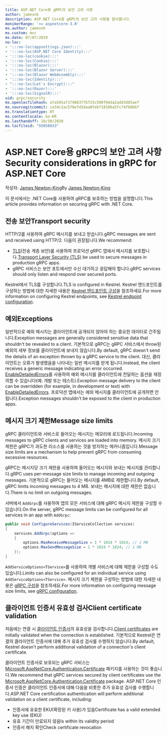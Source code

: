 ```yaml
---
title: ASP.NET Core용 gRPC의 보안 고려 사항
author: jamesnk
description: ASP.NET Core용 gRPC의 보안 고려 사항을 알아봅니다.
monikerRange: '>= aspnetcore-3.0'
ms.author: jamesnk
ms.custom: mvc
ms.date: 07/07/2019
no-loc:
- ':::no-loc(appsettings.json):::'
- ':::no-loc(ASP.NET Core Identity):::'
- ':::no-loc(cookie):::'
- ':::no-loc(Cookie):::'
- ':::no-loc(Blazor):::'
- ':::no-loc(Blazor Server):::'
- ':::no-loc(Blazor WebAssembly):::'
- ':::no-loc(Identity):::'
- ":::no-loc(Let's Encrypt):::"
- ':::no-loc(Razor):::'
- ':::no-loc(SignalR):::'
uid: grpc/security
ms.openlocfilehash: a7a595a71f988377bf25c500f04da2add3d85aef
ms.sourcegitcommit: ca34c1ac578e7d3daa0febf1810ba5fc74f60bbf
ms.translationtype: HT
ms.contentlocale: ko-KR
ms.lasthandoff: 10/30/2020
ms.locfileid: "93058833"
---
```

# <a name="security-considerations-in-grpc-for-aspnet-core"></a><span data-ttu-id="bd7a8-103">ASP.NET Core용 gRPC의 보안 고려 사항</span><span class="sxs-lookup"><span data-stu-id="bd7a8-103">Security considerations in gRPC for ASP.NET Core</span></span>

<span data-ttu-id="bd7a8-104">작성자: [James Newton-King](https://twitter.com/jamesnk)</span><span class="sxs-lookup"><span data-stu-id="bd7a8-104">By [James Newton-King](https://twitter.com/jamesnk)</span></span>

<span data-ttu-id="bd7a8-105">이 문서에서는 .NET Core를 사용하여 gRPC를 보호하는 방법을 설명합니다.</span><span class="sxs-lookup"><span data-stu-id="bd7a8-105">This article provides information on securing gRPC with .NET Core.</span></span>

## <a name="transport-security"></a><span data-ttu-id="bd7a8-106">전송 보안</span><span class="sxs-lookup"><span data-stu-id="bd7a8-106">Transport security</span></span>

<span data-ttu-id="bd7a8-107">HTTP/2를 사용하여 gRPC 메시지를 보내고 받습니다.</span><span class="sxs-lookup"><span data-stu-id="bd7a8-107">gRPC messages are sent and received using HTTP/2.</span></span> <span data-ttu-id="bd7a8-108">다음이 권장됩니다.</span><span class="sxs-lookup"><span data-stu-id="bd7a8-108">We recommend:</span></span>

* <span data-ttu-id="bd7a8-109">[TLS](https://tools.ietf.org/html/rfc5246)(전송 계층 보안)를 사용하여 프로덕션 gRPC 앱에서 메시지를 보호합니다.</span><span class="sxs-lookup"><span data-stu-id="bd7a8-109">[Transport Layer Security (TLS)](https://tools.ietf.org/html/rfc5246) be used to secure messages in production gRPC apps.</span></span>
* <span data-ttu-id="bd7a8-110">gRPC 서비스는 보안 포트에서만 수신 대기하고 응답해야 합니다.</span><span class="sxs-lookup"><span data-stu-id="bd7a8-110">gRPC services should only listen and respond over secured ports.</span></span>

<span data-ttu-id="bd7a8-111">Kestrel에서 TLS를 구성합니다.</span><span class="sxs-lookup"><span data-stu-id="bd7a8-111">TLS is configured in Kestrel.</span></span> <span data-ttu-id="bd7a8-112">Kestrel 엔드포인트를 구성하는 방법에 대한 자세한 내용은 [Kestrel 엔드포인트 구성](xref:fundamentals/servers/kestrel#endpoint-configuration)을 참조하세요.</span><span class="sxs-lookup"><span data-stu-id="bd7a8-112">For more information on configuring Kestrel endpoints, see [Kestrel endpoint configuration](xref:fundamentals/servers/kestrel#endpoint-configuration).</span></span>

## <a name="exceptions"></a><span data-ttu-id="bd7a8-113">예외</span><span class="sxs-lookup"><span data-stu-id="bd7a8-113">Exceptions</span></span>

<span data-ttu-id="bd7a8-114">일반적으로 예외 메시지는 클라이언트에 공개되지 않아야 하는 중요한 데이터로 간주됩니다.</span><span class="sxs-lookup"><span data-stu-id="bd7a8-114">Exception messages are generally considered sensitive data that shouldn't be revealed to a client.</span></span> <span data-ttu-id="bd7a8-115">기본적으로 gRPC는 gRPC 서비스에서 throw된 예외의 세부 정보를 클라이언트에 보내지 않습니다.</span><span class="sxs-lookup"><span data-stu-id="bd7a8-115">By default, gRPC doesn't send the details of an exception thrown by a gRPC service to the client.</span></span> <span data-ttu-id="bd7a8-116">대신, 클라이언트는 오류가 발생했음을 나타내는 일반 메시지를 받게 됩니다.</span><span class="sxs-lookup"><span data-stu-id="bd7a8-116">Instead, the client receives a generic message indicating an error occurred.</span></span> <span data-ttu-id="bd7a8-117">[EnableDetailedErrors](xref:grpc/configuration#configure-services-options)를 사용하여 예외 메시지를 클라이언트에 전달하는 옵션을 재정의할 수 있습니다(예: 개발 또는 테스트).</span><span class="sxs-lookup"><span data-stu-id="bd7a8-117">Exception message delivery to the client can be overridden (for example, in development or test) with [EnableDetailedErrors](xref:grpc/configuration#configure-services-options).</span></span> <span data-ttu-id="bd7a8-118">프로덕션 앱에서는 예외 메시지를 클라이언트에 공개하면 안 됩니다.</span><span class="sxs-lookup"><span data-stu-id="bd7a8-118">Exception messages shouldn't be exposed to the client in production apps.</span></span>

## <a name="message-size-limits"></a><span data-ttu-id="bd7a8-119">메시지 크기 제한</span><span class="sxs-lookup"><span data-stu-id="bd7a8-119">Message size limits</span></span>

<span data-ttu-id="bd7a8-120">gRPC 클라이언트와 서비스로 들어오는 메시지는 메모리에 로드됩니다.</span><span class="sxs-lookup"><span data-stu-id="bd7a8-120">Incoming messages to gRPC clients and services are loaded into memory.</span></span> <span data-ttu-id="bd7a8-121">메시지 크기 제한은 gRPC가 과도한 리소스를 사용하는 것을 방지하는 메커니즘입니다.</span><span class="sxs-lookup"><span data-stu-id="bd7a8-121">Message size limits are a mechanism to help prevent gRPC from consuming excessive resources.</span></span>

<span data-ttu-id="bd7a8-122">gRPC는 메시지당 크기 제한을 사용하여 들어오는 메시지와 보내는 메시지를 관리합니다.</span><span class="sxs-lookup"><span data-stu-id="bd7a8-122">gRPC uses per-message size limits to manage incoming and outgoing messages.</span></span> <span data-ttu-id="bd7a8-123">기본적으로 gRPC는 들어오는 메시지를 4MB로 제한합니다.</span><span class="sxs-lookup"><span data-stu-id="bd7a8-123">By default, gRPC limits incoming messages to 4 MB.</span></span> <span data-ttu-id="bd7a8-124">보내는 메시지에 대한 제한은 없습니다.</span><span class="sxs-lookup"><span data-stu-id="bd7a8-124">There is no limit on outgoing messages.</span></span>

<span data-ttu-id="bd7a8-125">서버에서 `AddGrpc`를 사용하여 앱의 모든 서비스에 대해 gRPC 메시지 제한을 구성할 수 있습니다.</span><span class="sxs-lookup"><span data-stu-id="bd7a8-125">On the server, gRPC message limits can be configured for all services in an app with `AddGrpc`:</span></span>

```csharp
public void ConfigureServices(IServiceCollection services)
{
    services.AddGrpc(options =>
    {
        options.MaxReceiveMessageSize = 1 * 1024 * 1024; // 1 MB
        options.MaxSendMessageSize = 1 * 1024 * 1024; // 1 MB
    });
}
```

<span data-ttu-id="bd7a8-126">`AddServiceOptions<TService>`를 사용하여 개별 서비스에 대해 제한을 구성할 수도 있습니다.</span><span class="sxs-lookup"><span data-stu-id="bd7a8-126">Limits can also be configured for an individual service using `AddServiceOptions<TService>`.</span></span> <span data-ttu-id="bd7a8-127">메시지 크기 제한을 구성하는 방법에 대한 자세한 내용은 [gRPC 구성](xref:grpc/configuration)을 참조하세요.</span><span class="sxs-lookup"><span data-stu-id="bd7a8-127">For more information on configuring message size limits, see [gRPC configuration](xref:grpc/configuration).</span></span>

## <a name="client-certificate-validation"></a><span data-ttu-id="bd7a8-128">클라이언트 인증서 유효성 검사</span><span class="sxs-lookup"><span data-stu-id="bd7a8-128">Client certificate validation</span></span>

<span data-ttu-id="bd7a8-129">처음에는 연결 시 [클라이언트 인증서](https://tools.ietf.org/html/rfc5246#section-7.4.4)의 유효성을 검사합니다.</span><span class="sxs-lookup"><span data-stu-id="bd7a8-129">[Client certificates](https://tools.ietf.org/html/rfc5246#section-7.4.4) are initially validated when the connection is established.</span></span> <span data-ttu-id="bd7a8-130">기본적으로 Kestrel은 연결의 클라이언트 인증서에 대해 추가 유효성 검사를 수행하지 않습니다.</span><span class="sxs-lookup"><span data-stu-id="bd7a8-130">By default, Kestrel doesn't perform additional validation of a connection's client certificate.</span></span>

<span data-ttu-id="bd7a8-131">클라이언트 인증서로 보호되는 gRPC 서비스는 [Microsoft.AspNetCore.Authentication.Certificate](xref:security/authentication/certauth) 패키지를 사용하는 것이 좋습니다.</span><span class="sxs-lookup"><span data-stu-id="bd7a8-131">We recommend that gRPC services secured by client certificates use the [Microsoft.AspNetCore.Authentication.Certificate](xref:security/authentication/certauth) package.</span></span> <span data-ttu-id="bd7a8-132">ASP.NET Core 인증서 인증은 클라이언트 인증서에 대해 다음을 비롯한 추가 유효성 검사를 수행합니다.</span><span class="sxs-lookup"><span data-stu-id="bd7a8-132">ASP.NET Core certification authentication will perform additional validation on a client certificate, including:</span></span>

* <span data-ttu-id="bd7a8-133">인증서에 유효한 EKU(확장된 키 사용)가 있음</span><span class="sxs-lookup"><span data-stu-id="bd7a8-133">Certificate has a valid extended key use (EKU)</span></span>
* <span data-ttu-id="bd7a8-134">유효 기간이 만료되지 않음</span><span class="sxs-lookup"><span data-stu-id="bd7a8-134">Is within its validity period</span></span>
* <span data-ttu-id="bd7a8-135">인증서 해지 확인</span><span class="sxs-lookup"><span data-stu-id="bd7a8-135">Check certificate revocation</span></span>

